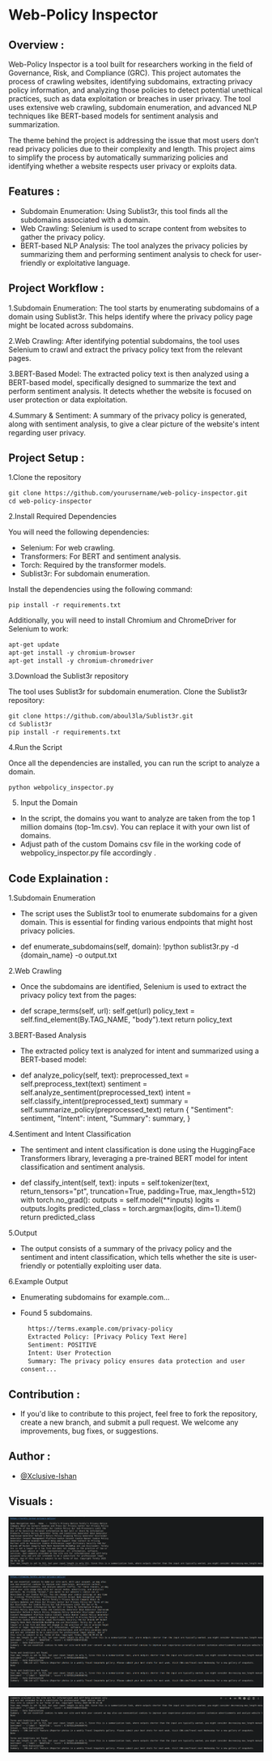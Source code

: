 
# Web-Policy Inspector

## Overview :

Web-Policy Inspector is a tool built for researchers working in the field of Governance, Risk, and Compliance (GRC). This project automates the process of crawling websites, identifying subdomains, extracting privacy policy information, and analyzing those policies to detect potential unethical practices, such as data exploitation or breaches in user privacy. The tool uses extensive web crawling, subdomain enumeration, and advanced NLP techniques like BERT-based models for sentiment analysis and summarization.

The theme behind the project is addressing the issue that most users don’t read privacy policies due to their complexity and length. This project aims to simplify the process by automatically summarizing policies and identifying whether a website respects user privacy or exploits data.


## Features :

- Subdomain Enumeration: Using Sublist3r, this tool finds all the subdomains associated with a domain.
- Web Crawling: Selenium is used to scrape content from websites to gather the privacy policy.
- BERT-based NLP Analysis: The tool analyzes the privacy policies by summarizing them and performing sentiment analysis to check for user-friendly or exploitative language.

## Project Workflow :


1.Subdomain Enumeration:
The tool starts by enumerating subdomains of a domain using Sublist3r. This helps identify where the privacy policy page might be located across subdomains.

2.Web Crawling:
After identifying potential subdomains, the tool uses Selenium to crawl and extract the privacy policy text from the relevant pages.

3.BERT-Based Model:
The extracted policy text is then analyzed using a BERT-based model, specifically designed to summarize the text and perform sentiment analysis. It detects whether the website is focused on user protection or data exploitation.

4.Summary & Sentiment:
A summary of the privacy policy is generated, along with sentiment analysis, to give a clear picture of the website's intent regarding user privacy.
## Project Setup :

1.Clone the repository

    git clone https://github.com/yourusername/web-policy-inspector.git
    cd web-policy-inspector

2.Install Required Dependencies

You will need the following dependencies:

- Selenium: For web crawling.
- Transformers: For BERT and sentiment analysis.
- Torch: Required by the transformer models.
- Sublist3r: For subdomain enumeration.

Install the dependencies using the following command:

    pip install -r requirements.txt

Additionally, you will need to install Chromium and ChromeDriver for Selenium to work:

    apt-get update
    apt-get install -y chromium-browser
    apt-get install -y chromium-chromedriver

3.Download the Sublist3r repository

The tool uses Sublist3r for subdomain enumeration. Clone the Sublist3r repository:

    git clone https://github.com/aboul3la/Sublist3r.git
    cd Sublist3r
    pip install -r requirements.txt

4.Run the Script

Once all the dependencies are installed, you can run the script to analyze a domain.

    python webpolicy_inspector.py

5. Input the Domain

- In the script, the domains you want to analyze are taken from the top 1 million domains (top-1m.csv). You can replace it with your own list of domains.
- Adjust path of the custom Domains csv file in the working code of webpolicy_inspector.py file accordingly .
## Code Explaination :

1.Subdomain Enumeration

- The script uses the Sublist3r tool to enumerate subdomains for a given domain. This is essential for finding various endpoints that might host privacy policies.

- def enumerate_subdomains(self, domain):
    !python sublist3r.py -d {domain_name} -o output.txt

2.Web Crawling

- Once the subdomains are identified, Selenium is used to extract the privacy policy text from the pages:

- def scrape_terms(self, url):
    self.get(url)
    policy_text = self.find_element(By.TAG_NAME, "body").text
    return policy_text

3.BERT-Based Analysis

- The extracted policy text is analyzed for intent and summarized using a BERT-based model:

- def analyze_policy(self, text):
    preprocessed_text = self.preprocess_text(text)
    sentiment = self.analyze_sentiment(preprocessed_text)
    intent = self.classify_intent(preprocessed_text)
    summary = self.summarize_policy(preprocessed_text)
    return {
        "Sentiment": sentiment,
        "Intent": intent,
        "Summary": summary,
    }

4.Sentiment and Intent Classification

- The sentiment and intent classification is done using the HuggingFace Transformers library, leveraging a pre-trained BERT model for intent classification and sentiment analysis.

- def classify_intent(self, text):
    inputs = self.tokenizer(text, return_tensors="pt", truncation=True, padding=True, max_length=512)
    with torch.no_grad():
        outputs = self.model(**inputs)
    logits = outputs.logits
    predicted_class = torch.argmax(logits, dim=1).item()
    return predicted_class

5.Output

- The output consists of a summary of the privacy policy and the sentiment and intent classification, which tells whether the site is user-friendly or potentially exploiting user data.

6.Example Output

- Enumerating subdomains for example.com...
- Found 5 subdomains.

        https://terms.example.com/privacy-policy
        Extracted Policy: [Privacy Policy Text Here]
        Sentiment: POSITIVE
        Intent: User Protection
        Summary: The privacy policy ensures data protection and user consent...


## Contribution :

- If you'd like to contribute to this project, feel free to fork the repository, create a new branch, and submit a pull request. We welcome any improvements, bug fixes, or suggestions.

## Author :

- [@Xclusive-Ishan](https://github.com/Xclusive-Ishan)

## Visuals :
![Policy_text_extracted](https://github.com/Xclusive-Ishan/WebPolicy-Inspector/blob/main/Policy_text_extracted.png)

![Summary Generated](https://github.com/Xclusive-Ishan/WebPolicy-Inspector/blob/main/Summary_visible.png)

![Results](https://github.com/Xclusive-Ishan/WebPolicy-Inspector/blob/main/Model_Results.png)

